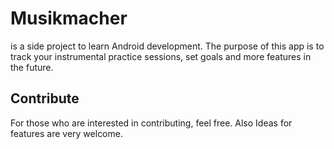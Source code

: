 # Musikmacher
is a side project to learn Android development. 
The purpose of this app is to track your instrumental practice sessions, set goals and more features in the future.

## Contribute

For those who are interested in contributing, feel free. Also Ideas for features are very welcome.